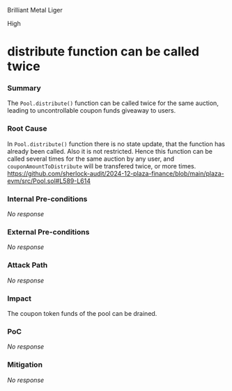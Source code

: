 Brilliant Metal Liger

High

# distribute function can be called twice

### Summary

The `Pool.distribute()` function can be called twice for the same auction, leading to uncontrollable coupon funds giveaway to users.

### Root Cause

In `Pool.distribute()` function there is no state update, that the function has already been called. Also it is not restricted. Hence this function can be called several times for the same auction by any user, and `couponAmountToDistribute` will be transfered twice, or more times.
https://github.com/sherlock-audit/2024-12-plaza-finance/blob/main/plaza-evm/src/Pool.sol#L589-L614

### Internal Pre-conditions

_No response_

### External Pre-conditions

_No response_

### Attack Path

_No response_

### Impact

The coupon token funds of the pool can be drained.

### PoC

_No response_

### Mitigation

_No response_